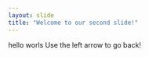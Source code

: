 ```yaml
---
layout: slide
title: "Welcome to our second slide!"
---
```

hello worls
Use the left arrow to go back!
